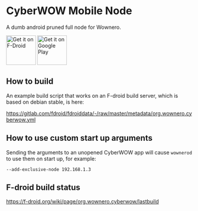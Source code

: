 # CyberWOW Mobile Node

A dumb android pruned full node for Wownero.

[<img src="https://f-droid.org/badge/get-it-on.png"
      alt="Get it on F-Droid"
      height="80">](https://f-droid.org/en/packages/org.wownero.cyberwow/)
<a href='https://play.google.com/store/apps/details?id=org.wownero.cyberwow'><img alt='Get it on Google Play' src='https://play.google.com/intl/en_us/badges/images/generic/en_badge_web_generic.png' height='80'/></a>


## How to build

An example build script that works on an F-droid build server, which is based on debian stable, is here:

<https://gitlab.com/fdroid/fdroiddata/-/raw/master/metadata/org.wownero.cyberwow.yml>

## How to use custom start up arguments

Sending the arguments to an unopened CyberWOW app will cause `wownerod` to use them on start up, for example:

`--add-exclusive-node 192.168.1.3`

## F-droid build status

<https://f-droid.org/wiki/page/org.wownero.cyberwow/lastbuild>

